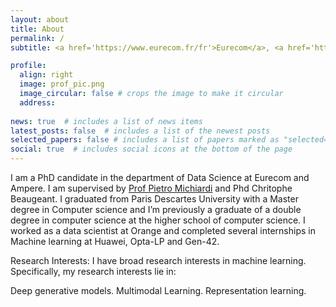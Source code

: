```yaml
---
layout: about
title: About
permalink: /
subtitle: <a href='https://www.eurecom.fr/fr'>Eurecom</a>, <a href='https://www.ampere.cars/'> Ampere </a> Sophia-Antipolis, France.

profile:
  align: right
  image: prof_pic.png
  image_circular: false # crops the image to make it circular
  address: 
   
news: true  # includes a list of news items
latest_posts: false  # includes a list of the newest posts
selected_papers: false # includes a list of papers marked as "selected={true}"
social: true  # includes social icons at the bottom of the page
---
```

I am a PhD candidate in the department of Data Science at Eurecom and Ampere. I am supervised by <a href='https://www.eurecom.fr/~michiard/'>Prof Pietro Michiardi</a> and Phd Chritophe Beaugeant. I graduated from Paris Descartes University with a Master degree in Computer science and I’m previously a graduate of a double degree in computer science at the higher school of computer science. I worked as a data
scientist at Orange and completed several internships in Machine learning at Huawei, Opta-LP and Gen-42.

Research Interests: I have broad research interests in machine learning. Specifically, my research interests lie in:

Deep generative models.
Multimodal Learning.
Representation learning.
